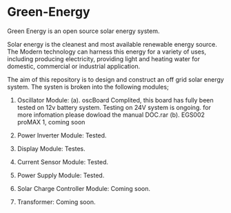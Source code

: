# Green-Energy
Green Energy is an open source solar energy system.

Solar energy is the cleanest and most available renewable energy source. The Modern technology can harness this energy for a variety of uses, including producing electricity, providing light and heating water for domestic, commercial or industrial application.

The aim of this repository is to design and construct an off grid solar energy system. The systen is broken into the following modules;
1. Oscillator Module: 
          (a). oscBoard Complited, this board has fully been tested on 12v battery system. 
              Testing on 24V system is ongoing. for more infomation please dowload the manual DOC.rar
          (b). EGS002 proMAX 1, coming soon
     
2. Power Inverter Module: Tested.
3. Display Module: Testes.
4. Current Sensor Module: Tested.
5. Power Supply Module: Tested.
6. Solar Charge Controller Module: Coming soon.
7. Transformer: Coming soon.








